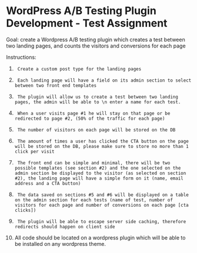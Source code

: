 # WordPress A/B Testing Plugin Development - Test Assignment

Goal: create a Wordpress A/B testing plugin which creates a test between two landing pages, and counts the visitors and conversions for each page
 
Instructions:
1.  	Create a custom post type for the landing pages
2.  	Each landing page will have a field on its admin section to select between two front end templates
3.  	The plugin will allow us to create a test between two landing pages, the admin will be able to \n enter a name for each test.
4.  	When a user visits page #1 he will stay on that page or be redirected to page #2, (50% of the traffic for each page)
5.  	The number of visitors on each page will be stored on the DB
6.  	The amount of times a user has clicked the CTA button on the page will be stored on the DB, please make sure to store no more than 1 click per visit
7.  	The front end can be simple and minimal, there will be two possible templates (see section #2) and the one selected on the admin section be displayed to the visitor (as selected on section #2), the landing page will have a simple form on it (name, email address and a CTA button)
8.  	The data saved on sections #5 and #6 will be displayed on a table on the admin section for each tests (name of test, number of visitors for each page and number of conversions on each page [cta clicks])
9.  	The plugin will be able to escape server side caching, therefore redirects should happen on client side
10.  All code should be located on a wordpress plugin which will be able to be installed on any wordpress theme.
